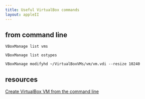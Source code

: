```yaml
---
title: Useful VirtualBox commands
layout: appleII
---
```


from command line
-----------------

`VBoxManage list vms`

`VBoxManage list ostypes`

`VBoxManage modifyhd ~/VirtualBoxVMs/vm/vm.vdi --resize 10240`

resources
---------

[Create VirtualBox VM from the command line](https://www.perkin.org.uk/posts/create-virtualbox-vm-from-the-command-line.html)
